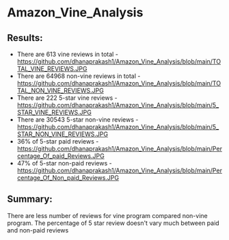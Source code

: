 # Amazon_Vine_Analysis

## Results:

   - There are 613 vine reviews in total - https://github.com/dhanaprakash1/Amazon_Vine_Analysis/blob/main/TOTAL_VINE_REVIEWS.JPG
   - There are 64968 non-vine reviews in total - https://github.com/dhanaprakash1/Amazon_Vine_Analysis/blob/main/TOTAL_NON_VINE_REVIEWS.JPG
   - There are 222 5-star vine reviews - https://github.com/dhanaprakash1/Amazon_Vine_Analysis/blob/main/5_STAR_VINE_REVIEWS.JPG
   - There are 30543 5-star non-vine reviews - https://github.com/dhanaprakash1/Amazon_Vine_Analysis/blob/main/5_STAR_NON_VINE_REVIEWS.JPG
   - 36% of 5-star paid reviews - https://github.com/dhanaprakash1/Amazon_Vine_Analysis/blob/main/Percentage_Of_paid_Reviews.JPG
   - 47% of 5-star non-paid reviews - https://github.com/dhanaprakash1/Amazon_Vine_Analysis/blob/main/Percentage_Of_Non_paid_Reviews.JPG

    
## Summary:
There are less number of reviews for vine program compared non-vine program. 
The percentage of 5 star review doesn't vary much between paid and non-paid reviews

